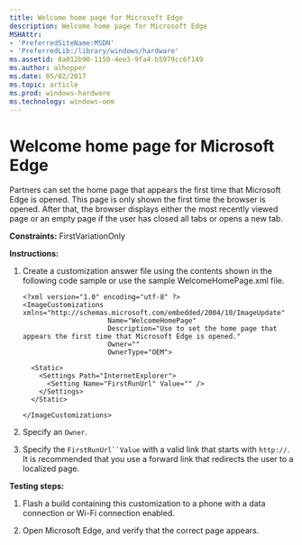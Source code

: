 ```yaml
---
title: Welcome home page for Microsoft Edge
description: Welcome home page for Microsoft Edge
MSHAttr:
- 'PreferredSiteName:MSDN'
- 'PreferredLib:/library/windows/hardware'
ms.assetid: 8a012b90-1150-4ee3-9fa4-b5979cc6f149
ms.author: alhopper
ms.date: 05/02/2017
ms.topic: article
ms.prod: windows-hardware
ms.technology: windows-oem
---
```


# Welcome home page for Microsoft Edge


Partners can set the home page that appears the first time that Microsoft Edge is opened. This page is only shown the first time the browser is opened. After that, the browser displays either the most recently viewed page or an empty page if the user has closed all tabs or opens a new tab.

<a href="" id="constraints---firstvariationonly"></a>**Constraints:** FirstVariationOnly  

<a href="" id="instructions-"></a>**Instructions:**  
1.  Create a customization answer file using the contents shown in the following code sample or use the sample WelcomeHomePage.xml file.

    ```
    <?xml version="1.0" encoding="utf-8" ?>  
    <ImageCustomizations xmlns="http://schemas.microsoft.com/embedded/2004/10/ImageUpdate"  
                         Name="WelcomeHomePage"  
                         Description="Use to set the home page that appears the first time that Microsoft Edge is opened."  
                         Owner=""  
                         OwnerType="OEM"> 
      
      <Static>  
        <Settings Path="InternetExplorer">  
          <Setting Name="FirstRunUrl" Value="" />
        </Settings>  
      </Static>

    </ImageCustomizations>
    ```

2.  Specify an `Owner`.

3.  Specify the `FirstRunUrl``Value` with a valid link that starts with `http://`. It is recommended that you use a forward link that redirects the user to a localized page.

<a href="" id="testing-steps-"></a>**Testing steps:**  
1.  Flash a build containing this customization to a phone with a data connection or Wi-Fi connection enabled.

2.  Open Microsoft Edge, and verify that the correct page appears.

 

 






